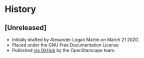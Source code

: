 # History

## [Unreleased]
- Initially drafted by Alexander Logan Martin on March 21 2020.
- Placed under the GNU Free Documentation License
- Published [via GitHub](https://github.com/OpenStarscape/starscape-protocol) by the OpenStarscape team.
